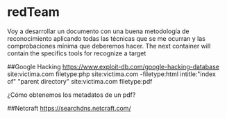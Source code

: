 # redTeam
Voy a desarrollar un documento con una buena metodología de reconocimiento aplicando todas las técnicas que se me ocurran y las comprobaciones mínima que deberemos hacer.
The next container will contain the specifics tools for recognize a target 

##Google Hacking
https://www.exploit-db.com/google-hacking-database
site:victima.com filetype:php
site:victima.com -filetype:html
intitle:"index of" "parent directory"
site:victima.com filetype:pdf

¿Cómo obtenemos los metadatos de un pdf?


##Netcraft
https://searchdns.netcraft.com/
